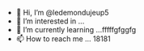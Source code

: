 - 👋 Hi, I’m @ledemondujeup5
- 👀 I’m interested in ...
- 🌱 I’m currently learning ...fffffgfggfg
- 📫 How to reach me ...
18181
<!---2222
ledemondujeup5/ledemondujeup5 is a ✨ special ✨ repository because its `README.md` (this file) appears on your GitHub profile.
You can click the Preview link to take a look at your changes.;:;:;:
dfdfdfdfcvcvcvcv
1651616fggffg
